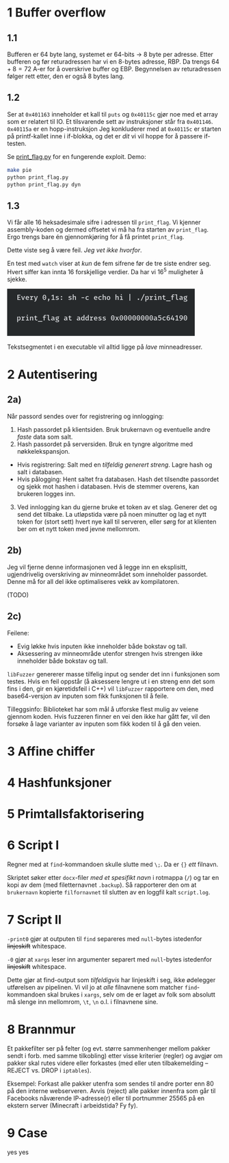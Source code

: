 # 1 Buffer overflow

## 1.1

Bufferen er 64 byte lang, systemet er 64-bits → 8 byte per adresse.
Etter bufferen og før returadressen har vi en 8-bytes adresse, RBP.
Da trengs $64 + 8 = 72$ A-er for å overskrive buffer og EBP. Begynnelsen av returadressen følger rett etter, den er også 8 bytes lang.

## 1.2

Ser at `0x401163` inneholder et kall til `puts` og `0x40115c` gjør noe med et array som er relatert til IO. Et tilsvarende sett av instruksjoner står fra `0x401146`. `0x40115a` er en hopp-instruksjon Jeg konkluderer med at `0x40115c` er starten på printf-kallet inne i if-blokka, og det er _dit_ vi vil hoppe for å passere if-testen.

Se [print_flag.py](print_flag.py) for en fungerende exploit. Demo:

```sh
make pie
python print_flag.py
python print_flag.py dyn
```


## 1.3

Vi får alle 16 heksadesimale sifre i adressen til `print_flag`. Vi kjenner assembly-koden og dermed offsetet vi må ha fra starten av `print_flag`. Ergo trengs bare én gjennomkjøring for å få printet `print_flag`.

Dette viste seg å være feil. _Jeg vet ikke hvorfor_.

En test med `watch` viser at _kun_ de fem sifrene før de tre siste endrer seg.
Hvert siffer kan innta 16 forskjellige verdier. Da har vi $16^5$ muligheter å sjekke.

![gif – kun de fem sifrene før de tre siste endrer seg](pie.gif)

Tekstsegmentet i en executable vil alltid ligge på _lave_ minneadresser.

# 2 Autentisering

## 2a)

Når passord sendes over for registrering og innlogging:

1. Hash passordet på klientsiden. Bruk brukernavn og eventuelle andre _faste_ data som salt.
2. Hash passordet på serversiden. Bruk en tyngre algoritme med nøkkelekspansjon. 
  + Hvis registrering: Salt med en _tilfeldig generert streng_. Lagre hash og salt i databasen.
  + Hvis pålogging: Hent saltet fra databasen. Hash det tilsendte passordet og sjekk mot hashen i databasen. Hvis de stemmer overens, kan brukeren logges inn.
3. Ved innlogging kan du gjerne bruke et token av et slag. Generer det og send det tilbake. La utløpstida være på noen minutter og lag et nytt token for (stort sett) hvert nye kall til serveren, eller sørg for at klienten ber om et nytt token med jevne mellomrom.

## 2b)

Jeg vil fjerne denne informasjonen ved å legge inn en eksplisitt, ugjendrivelig overskriving av minneområdet som inneholder passordet. Denne må for all del ikke optimaliseres vekk av kompilatoren.

(TODO)

## 2c)

Feilene:

+ Evig løkke hvis inputen ikke inneholder både bokstav og tall.
+ Aksessering av minneområde utenfor strengen hvis strengen ikke inneholder både bokstav og tall.

`libFuzzer` genererer masse tilfelig input og sender det inn i funksjonen som testes. Hvis en feil oppstår (å aksessere lengre ut i en streng enn det som fins i den, gir en kjøretidsfeil i C++) vil `libFuzzer` rapportere om den, med base64-versjon av inputen som fikk funksjonen til å feile.

Tilleggsinfo: Biblioteket har som mål å utforske flest mulig av veiene gjennom koden. Hvis fuzzeren finner en vei den ikke har gått før, vil den forsøke å lage varianter av inputen som fikk koden til å gå den veien.

# 3 Affine chiffer

# 4 Hashfunksjoner

# 5 Primtallsfaktorisering

# 6 Script I

Regner med at `find`-kommandoen skulle slutte med `\;`. Da er `{}` _ett_ filnavn.

Skriptet søker etter `docx`-filer _med et spesifikt navn_ i rotmappa (`/`) og tar en kopi av dem (med filetternavnet `.backup`). Så rapporterer den om at `brukernavn` kopierte `filfornavnet` til slutten av en loggfil kalt `script.log`.

# 7 Script II

`-print0` gjør at outputen til `find` separeres med `null`-bytes istedenfor ~~linjeskift~~ whitespace.

`-0` gjør at `xargs` leser inn argumenter separert med `null`-bytes istedenfor ~~linjeskift~~ whitespace.

Dette gjør at find-output som _tilfeldigvis_ har linjeskift i seg, ikke ødelegger utførelsen av pipelinen. Vi vil jo at _alle_ filnavnene som matcher `find`-kommandoen skal brukes i `xargs`, selv om de er laget av folk som absolutt må slenge inn mellomrom, `\t`, `\n` o.l. i filnavnene sine.

# 8 Brannmur

Et pakkefilter ser på felter (og evt. større sammenhenger mellom pakker sendt i forb. med samme tilkobling) etter visse kriterier (regler) og avgjør om pakker skal rutes videre eller forkastes (med eller uten tilbakemelding – REJECT vs. DROP i `iptables`).

Eksempel: Forkast alle pakker utenfra som sendes til andre porter enn 80 på den interne webserveren. Avvis (reject) alle pakker innenfra som går til Facebooks nåværende IP-adresse(r) eller til portnummer 25565 på en ekstern server (Minecraft i arbeidstida? Fy fy).

# 9 Case

yes yes
